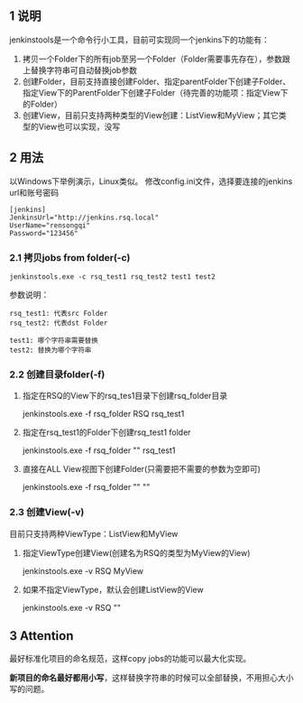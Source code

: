 ## 1 说明

jenkinstools是一个命令行小工具，目前可实现同一个jenkins下的功能有：

1. 拷贝一个Folder下的所有job至另一个Folder（Folder需要事先存在），参数跟上替换字符串可自动替换job参数
2. 创建Folder，目前支持直接创建Folder、指定parentFolder下创建子Folder、指定View下的ParentFolder下创建子Folder（待完善的功能项：指定View下的Folder）
3. 创建View，目前只支持两种类型的View创建：ListView和MyView；其它类型的View也可以实现，没写

## 2 用法

以Windows下举例演示，Linux类似。
修改config.ini文件，选择要连接的jenkins url和账号密码

    [jenkins]
    JenkinsUrl="http://jenkins.rsq.local"
    UserName="rensongqi"
    Password="123456"

### 2.1 拷贝jobs from folder(-c)

    jenkinstools.exe -c rsq_test1 rsq_test2 test1 test2

参数说明：
    
    rsq_test1: 代表src Folder
    rsq_test2: 代表dst Folder
    
    test1: 哪个字符串需要替换
    test2: 替换为哪个字符串

### 2.2 创建目录folder(-f)

1. 指定在RSQ的View下的rsq_tes1目录下创建rsq_folder目录
 
    jenkinstools.exe -f rsq_folder RSQ rsq_test1
   
2. 指定在rsq_test1的Folder下创建rsq_test1 folder

    jenkinstools.exe -f rsq_folder "" rsq_test1
    
3. 直接在ALL View视图下创建Folder(只需要把不需要的参数为空即可)

    jenkinstools.exe  -f rsq_folder "" ""

### 2.3 创建View(-v)

目前只支持两种ViewType：ListView和MyView

1. 指定ViewType创建View(创建名为RSQ的类型为MyView的View)

    jenkinstools.exe -v RSQ MyView
    
2. 如果不指定ViewType，默认会创建ListView的View

    jenkinstools.exe -v RSQ ""
    
    
## 3 Attention

最好标准化项目的命名规范，这样copy jobs的功能可以最大化实现。

**新项目的命名最好都用小写**，这样替换字符串的时候可以全部替换，不用担心大小写的问题。


